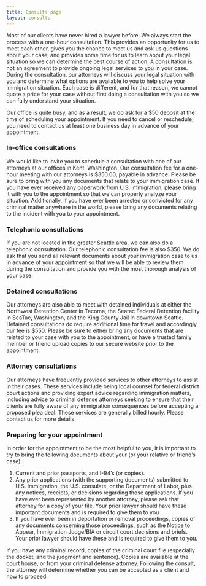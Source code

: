 ```yaml
---
title: Consults page
layout: consults
---
```


Most of our clients have never hired a lawyer before. We always start the process with a one-hour consultation. This provides an opportunity for us to meet each other, gives you the chance to meet us and ask us questions about your case, and provides some time for us to learn about your legal situation so we can determine the best course of action. A consultation is not an agreement to provide ongoing legal services to you in your case. During the consultation, our attorneys will discuss your legal situation with you and determine what options are available to you to help solve your immigration situation. Each case is different, and for that reason, we cannot quote a price for your case without first doing a consultation with you so we can fully understand your situation.

Our office is quite busy, and as a result, we do ask for a $50 deposit at the time of scheduling your appointment. If you need to cancel or reschedule, you need to contact us at least one business day in advance of your appointment.

### In-office consultations

We would like to invite you to schedule a consultation with one of our attorneys at our offices in Kent, Washington. Our consultation fee for a one-hour meeting with our attorneys is $350.00, payable in advance. Please be sure to bring with you any documents that relate to your immigration case. If you have ever received any paperwork from U.S. immigration, please bring it with you to the appointment so that we can properly analyze your situation. Additionally, if you have ever been arrested or convicted for any criminal matter anywhere in the world, please bring any documents relating to the incident with you to your appointment. 

### Telephonic consultations

If you are not located in the greater Seattle area, we can also do a telephonic consultation. Our telephonic consultation fee is also $350. We do ask that you send all relevant documents about your immigration case to us in advance of your appointment so that we will be able to review them during the consultation and provide you with the most thorough analysis of your case.

### Detained consultations

Our attorneys are also able to meet with detained individuals at either the Northwest Detention Center in Tacoma, the Seatac Federal Detention facility in SeaTac, Washington, and the King County Jail in downtown Seattle. Detained consultations do require additional time for travel and accordingly our fee is $550. Please be sure to either bring any documents that are related to your case with you to the appointment, or have a trusted family member or friend upload copies to our secure website prior to the appointment.

### Attorney consultations

Our attorneys have frequently provided services to other attorneys to assist in their cases. These services include being local counsel for federal district court actions and providing expert advice regarding immigration matters, including advice to criminal defense attorneys seeking to ensure that their clients are fully aware of any immigration consequences before accepting a proposed plea deal. These services are generally billed hourly. Please contact us for more details.

### Preparing for your appointment

In order for the appointment to be the most helpful to you, it is important to try to bring the following documents about your (or your relative or friend’s case): 

1. Current and prior passports, and I-94’s (or copies).
1. Any prior applications (with the supporting documents) submitted to U.S. Immigration, the U.S. consulate, or the Department of Labor, plus any notices, receipts, or decisions regarding those applications. If you have ever been represented by another attorney, please ask that attorney for a copy of your file. Your prior lawyer should have these important documents and is required to give them to you 
1. If you have ever been in deportation or removal proceedings, copies of any documents concerning those proceedings, such as the Notice to Appear, Immigration Judge/BIA or circuit court decisions and briefs. Your prior lawyer should have these and is required to give them to you.

If you have any criminal record, copies of the criminal court file (especially the docket, and the judgment and sentence). Copies are available at the court house, or from your criminal defense attorney. Following the consult, the attorney will determine whether you can be accepted as a client and how to proceed.
